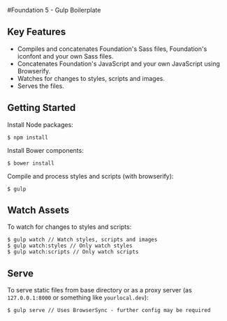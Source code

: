 #Foundation 5 - Gulp Boilerplate

## Key Features
* Compiles and concatenates Foundation's Sass files, Foundation's iconfont and your own Sass files.
* Concatenates Foundation's JavaScript and your own JavaScript using Browserify.
* Watches for changes to styles, scripts and images.
* Serves the files.

## Getting Started

Install Node packages:
```
$ npm install
```

Install Bower components:
```
$ bower install
```

Compile and process styles and scripts (with browserify):
```
$ gulp
```

## Watch Assets

To watch for changes to styles and scripts:
```
$ gulp watch // Watch styles, scripts and images
$ gulp watch:styles // Only watch styles
$ gulp watch:scripts // Only watch scripts
```

## Serve

To serve static files from base directory or as a proxy server (as `127.0.0.1:8000` or something like `yourlocal.dev`):
```
$ gulp serve // Uses BrowserSync - further config may be required
```
